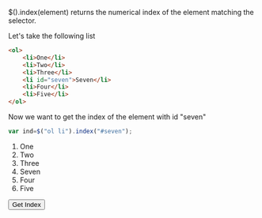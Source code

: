 $().index(element) returns the numerical index of the element matching the selector.

Let's take the following list
```html
<ol>
    <li>One</li>
    <li>Two</li>
    <li>Three</li>
    <li id="seven">Seven</li>
    <li>Four</li>
    <li>Five</li>
</ol>
```

Now we want to get the index of the element with id "seven"

```js
var ind=$("ol li").index("#seven");
```

<ol id="indexTest">
    <li>One</li>
    <li>Two</li>
    <li>Three</li>
    <li id="seven">Seven</li>
    <li>Four</li>
    <li>Five</li>
</ol>


<input type="button" value="Get Index" onclick="alert($('#indexTest li').index($('#indextTest #seven')))">
